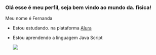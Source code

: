 ### Olá esse é meu perfil,  seja bem vindo ao mundo da. física!

Meu nome é Fernanda 
- Estou estudando. na plataforma [Alura](https:///www.alura.com.br/)
- Estou aprendendo a linguagem Java Script

  ![](https://media.tenor.com/yRf55kQ8aPMAAAAM/happy-monday.gif)

